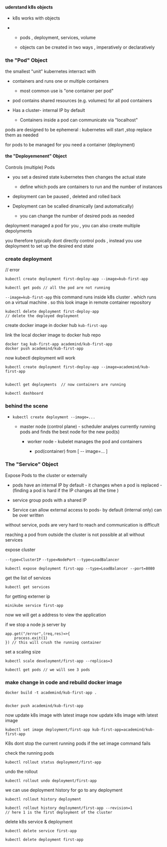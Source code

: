 #### uderstand k8s objects

- k8s works with objects

- - pods , deployment, services, volume
  
  - objects can be created in two ways , imperatively or declaratively

### the "Pod" Object

the smallest "unit" kubernetes interract with 

- containers and runs one or multiple containers 
  
  - most common use is "one container per pod" 

- pod contains shared resources (e.g.  volumes) for all pod containers

- Has a cluster- internal IP by default 
  
  - Containers inside a pod can communicate via "localhost"

pods are designed to be ephemeral : kubernetes will start ,stop replace them as needed

for pods to be managed for you need a container (deployment)

#### the "Deployemenent" Object

Controls (multiple) Pods

- you set a desired state kubernetes then changes the actual state 
  
  - define which pods are containers to run and the number of instances 

- deployment can be paused , deleted and rolled back 

- Deployment can be scalled dinamically (and automatically)
  
  - you can change the number of desired pods as needed

deployment managed a pod for you , you can also create multiple depolyments

you therefore typically dont directly control pods , instead you use deployment to set up the desired end state

### create deployment

// error

```//
kubectl create deployment first-deploy-app --image=kub-first-app
```

```
kubectl get pods // all the pod are not running
```

`--image=kub-first-app` this command runs inside k8s cluster . which runs on a virtual machine . so this look image in remote container repository

```
kubectl delete deployment first-deploy-app 
// delete the deployed deployment
```

create docker image in docker hub `kub-first-app`

link the local docker image to docker hub repo 

```
docker tag kub-first-app academind/kub-first-app
docker push academind/kub-first-app 
```

now kubectl deployment will work 

```
kubectl create deployment first-deploy-app --image=academind/kub-first-app


kubectl get deployments  // now containers are running
```

```
kubectl dashboard
```

### behind the scene

- `kubectl create deployment --image=...`
  
  - master node (control plane) - scheduler analyes currently running pods and finds the best node for the new pod(s)
    
    - worker node - kubelet manages the pod and containers 
      
      - pod(container)  from [ -- image=... ]

### The "Service" Object

Expose Pods to the  cluster or externally 

- pods have an internal IP by default - it changes when a pod is replaced - (finding a pod is hard if the IP changes all the time )

- service group pods with a shared IP

- Service can allow external access to pods- by default (internal only) can be over written 

without service, pods are very hard to reach and communication is difficult

reaching a pod from outside the cluster is not possible at all without services

expose  cluster

`--type=ClusterIP` `--type=NodePort` `--type=LoadBalancer`

```
kubectl expose deployment first-app --type=LoadBalancer --port=8080
```

get the list of services 

```
kubectl get services 
```

for getting externer ip

```
minikube service first-app
```

now we will get a address to view the application

if we stop a  node js  server by 

```
app.get("/error",(req,res)=>{
    process.exit(1)
}) // this will crush the running container
```

set a scaling size 

```
kubectl scale develoyment/first-app --replicas=3

kubectl get pods // we will see 3 pods
```

### make change in code and rebuild docker image

```
docker build -t academind/kub-first-app .


docker push academind/kub-first-app
```

now update k8s image with latest image now update k8s image with latest image 

```
kubectl set image deployment/first-app kub-first-app=academind/kub-first-app
```

K8s dont stop the current running pods if the set image command fails 

check the running pods 

```
kubectl rollout status deployment/first-app
```

undo the rollout 

```
kubectl rollout undo deployment/first-app
```

we can use deployment history for go to any deployment 

```
kubectl rollout history deployment
```

```
kubectl rollout history deployment/first-app --revision=1
// here 1 is the first deployment of the cluster
```

delete k8s service & deployment 

```
kubectl delete service first-app

kubectl delete deployment first-app
```
